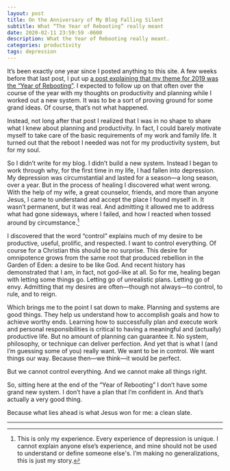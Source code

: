 ```yaml
---
layout: post
title: On the Anniversary of My Blog Falling Silent
subtitle: What “The Year of Rebooting” really meant
date: 2020-02-11 23:59:59 -0600
description: What the Year of Rebooting really meant.
categories: productivity
tags: depression
---
```


It’s been exactly one year since I posted anything to this site. A few weeks before that last post, I put up [a post explaining that my theme for 2019 was the “Year of Rebooting”](https://brianlundin.com/blog/year-of-rebooting.html). I expected to follow up on that often over the course of the year with my thoughts on productivity and planning while I worked out a new system. It was to be a sort of proving ground for some grand ideas. Of course, that’s not what happened.

Instead, not long after that post I realized that I was in no shape to share what I knew about planning and productivity. In fact, I could barely motivate myself to take care of the basic requirements of my work and family life. It turned out that the reboot I needed was not for my productivity system, but for my soul. 

So I didn’t write for my blog. I didn’t build a new system. Instead I began to work through why, for the first time in my life, I had fallen into depression. My depression was circumstantial and lasted for a season—a long season, over a year. But in the process of healing I discovered what went wrong. With the help of my wife, a great counselor, friends, and more than anyone Jesus, I came to understand and accept the place I found myself in. It wasn’t permanent, but it was real. And admitting it allowed me to address what had gone sideways, where I failed, and how I reacted when tossed around by circumstance.[^1]

I discovered that the word “control” explains much of my desire to be productive, useful, prolific, and respected. I want to control everything. Of course for a Christian this should be no surprise. This desire for omnipotence grows from the same root that produced rebellion in the Garden of Eden: a desire to be like God. And recent history has demonstrated that I am, in fact, not god-like at all. So for me, healing began with letting some things go. Letting go of unrealistic plans. Letting go of envy. Admitting that my desires are often—though not always—to control, to rule, and to reign.

Which brings me to the point I sat down to make. Planning and systems are good things. They help us understand how to accomplish goals and how to achieve worthy ends. Learning how to successfully plan and execute work and personal responsibilities is critical to having a meaningful and (actually) productive life. But no amount of planning can guarantee it. No system, philosophy, or technique can deliver perfection. And yet that is what I (and I’m guessing some of you) really want. We want to be in control. We want things our way. Because then—we think—it would be perfect. 

But we cannot control everything. And we cannot make all things right.

So, sitting here at the end of the “Year of Rebooting” I don’t have some grand new system. I don’t have a plan that I’m confident in. And that’s actually a very good thing.

Because what lies ahead is what Jesus won for me: a clean slate.

---

[^1]: This is only my experience. Every experience of depression is unique. I cannot explain anyone else’s experience, and mine should not be used to understand or define someone else's. I’m making no generalizations, this is  just my story. 